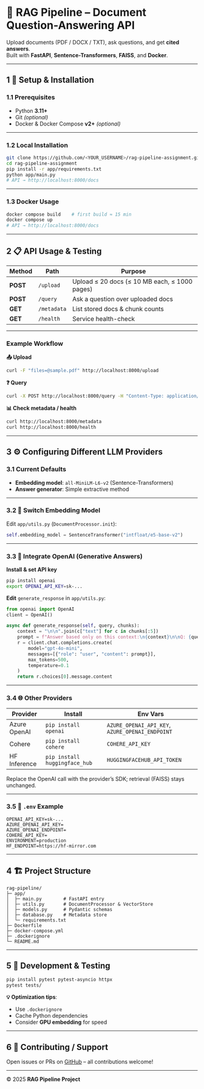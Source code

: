 # 📄 RAG Pipeline – Document Question-Answering API

Upload documents (PDF / DOCX / TXT), ask questions, and get **cited answers**.  
Built with **FastAPI**, **Sentence-Transformers**, **FAISS**, and **Docker**.

---

## 1 🚀 Setup & Installation

### 1.1 Prerequisites
- Python **3.11+**
- Git *(optional)*
- Docker & Docker Compose **v2+** *(optional)*

---

### 1.2 Local Installation
```bash
git clone https://github.com/<YOUR_USERNAME>/rag-pipeline-assignment.git
cd rag-pipeline-assignment
pip install -r app/requirements.txt
python app/main.py
# API → http://localhost:8000/docs
```

---

### 1.3 Docker Usage
```bash
docker compose build    # first build ≈ 15 min
docker compose up
# API → http://localhost:8000/docs
```

---

## 2 📋 API Usage & Testing

| Method | Path       | Purpose                                                |
|--------|-----------|--------------------------------------------------------|
| **POST** | `/upload`   | Upload ≤ 20 docs (≤ 10 MB each, ≤ 1000 pages)          |
| **POST** | `/query`    | Ask a question over uploaded docs                     |
| **GET**  | `/metadata` | List stored docs & chunk counts                       |
| **GET**  | `/health`   | Service health-check                                  |

---

### Example Workflow

**📤 Upload**
```bash
curl -F "files=@sample.pdf" http://localhost:8000/upload
```

**❓ Query**
```bash
curl -X POST http://localhost:8000/query -H "Content-Type: application/json" -d '{"query":"What is football?","top_k":3}'
```

**📊 Check metadata / health**
```bash
curl http://localhost:8000/metadata
curl http://localhost:8000/health
```

---

## 3 ⚙️ Configuring Different LLM Providers

### 3.1 Current Defaults
- **Embedding model**: `all-MiniLM-L6-v2` (Sentence-Transformers)
- **Answer generator**: Simple extractive method

---

### 3.2 🔄 Switch Embedding Model
Edit `app/utils.py` (`DocumentProcessor.init`):
```python
self.embedding_model = SentenceTransformer("intfloat/e5-base-v2")
```

---

### 3.3 🤖 Integrate OpenAI (Generative Answers)

**Install & set API key**
```bash
pip install openai
export OPENAI_API_KEY=sk-...
```

**Edit** `generate_response` in `app/utils.py`:
```python
from openai import OpenAI
client = OpenAI()

async def generate_response(self, query, chunks):
    context = "\n\n".join(c["text"] for c in chunks[:5])
    prompt = f"Answer based only on this context:\n{context}\n\nQ: {query}\nA:"
    r = client.chat.completions.create(
        model="gpt-4o-mini",
        messages=[{"role": "user", "content": prompt}],
        max_tokens=500,
        temperature=0.1
    )
    return r.choices[0].message.content
```

---

### 3.4 🌐 Other Providers

| Provider      | Install                  | Env Vars                                          |
|---------------|--------------------------|---------------------------------------------------|
| Azure OpenAI  | `pip install openai`     | `AZURE_OPENAI_API_KEY`, `AZURE_OPENAI_ENDPOINT`   |
| Cohere        | `pip install cohere`     | `COHERE_API_KEY`                                  |
| HF Inference  | `pip install huggingface_hub` | `HUGGINGFACEHUB_API_TOKEN`                   |

Replace the OpenAI call with the provider’s SDK; retrieval (FAISS) stays unchanged.

---

### 3.5 📝 `.env` Example
```env
OPENAI_API_KEY=sk-...
AZURE_OPENAI_API_KEY=
AZURE_OPENAI_ENDPOINT=
COHERE_API_KEY=
ENVIRONMENT=production
HF_ENDPOINT=https://hf-mirror.com
```

---

## 4 🏗 Project Structure
```
rag-pipeline/
├─ app/
│  ├─ main.py        # FastAPI entry
│  ├─ utils.py       # DocumentProcessor & VectorStore
│  ├─ models.py      # Pydantic schemas
│  ├─ database.py    # Metadata store
│  └─ requirements.txt
├─ Dockerfile
├─ docker-compose.yml
├─ .dockerignore
└─ README.md
```

---

## 5 🧪 Development & Testing
```bash
pip install pytest pytest-asyncio httpx
pytest tests/
```

**💡 Optimization tips**:
- Use `.dockerignore`
- Cache Python dependencies
- Consider **GPU embedding** for speed

---

## 6 🤝 Contributing / Support
Open issues or PRs on [GitHub](https://github.com/<YOUR_USERNAME>/rag-pipeline-assignment) – all contributions welcome!

---

© 2025 **RAG Pipeline Project**
